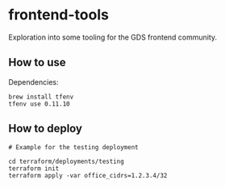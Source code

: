 # frontend-tools

Exploration into some tooling for the GDS frontend community.

## How to use

Dependencies:

```
brew install tfenv
tfenv use 0.11.10
```

## How to deploy

```
# Example for the testing deployment

cd terraform/deployments/testing
terraform init
terraform apply -var office_cidrs=1.2.3.4/32
```
